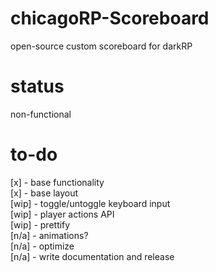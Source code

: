 # chicagoRP-Scoreboard
open-source custom scoreboard for darkRP

# status
non-functional

# to-do
[x] - base functionality                 
[x] - base layout                            
[wip] - toggle/untoggle keyboard input                            
[wip] - player actions API                            
[wip] - prettify                 
[n/a] - animations?                                   
[n/a] - optimize                 
[n/a] - write documentation and release                 